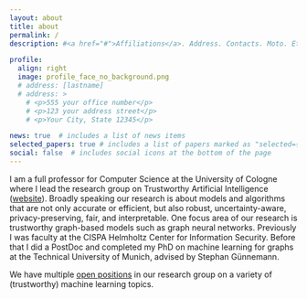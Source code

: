 ```yaml
---
layout: about
title: about
permalink: /
description: #<a href="#">Affiliations</a>. Address. Contacts. Moto. Etc.

profile:
  align: right
  image: profile_face_no_background.png
  # address: [lastname]
  # address: >
    # <p>555 your office number</p>
    # <p>123 your address street</p>
    # <p>Your City, State 12345</p>

news: true  # includes a list of news items
selected_papers: true # includes a list of papers marked as "selected={true}"
social: false  # includes social icons at the bottom of the page
---
```

I am a full professor for Computer Science at the University of Cologne where I lead the research group on Trustworthy Artificial Intelligence ([website](https://cs.uni-koeln.de/tail)). Broadly speaking our research is about models and algorithms that are not only accurate or efficient, but also robust, uncertainty-aware, privacy-preserving, fair, and interpretable. One focus area of our research is trustworthy graph-based models such as graph neural networks. Previously I was faculty at the CISPA Helmholtz Center for Information Security. Before that I did a PostDoc and completed my PhD on machine learning for graphs at the Technical University of Munich, advised by Stephan Günnemann.

We have multiple [open positions](/positions) in our research group on a variety of (trustworthy) machine learning topics. 

